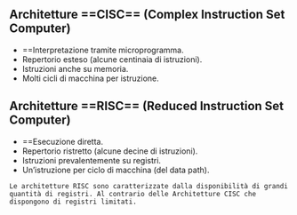 ## Architetture ==CISC== (Complex Instruction Set Computer) 
- ==Interpretazione tramite microprogramma.
- Repertorio esteso (alcune centinaia di istruzioni). 
- Istruzioni anche su memoria. 
- Molti cicli di macchina per istruzione. 

## Architetture ==RISC== (Reduced Instruction Set Computer) 
- ==Esecuzione diretta. 
- Repertorio ristretto (alcune decine di istruzioni). 
- Istruzioni prevalentemente su registri. 
- Un’istruzione per ciclo di macchina (del data path).

```
Le architetture RISC sono caratterizzate dalla disponibilità di grandi quantità di registri. Al contrario delle Architetture CISC che dispongono di registri limitati.
```

